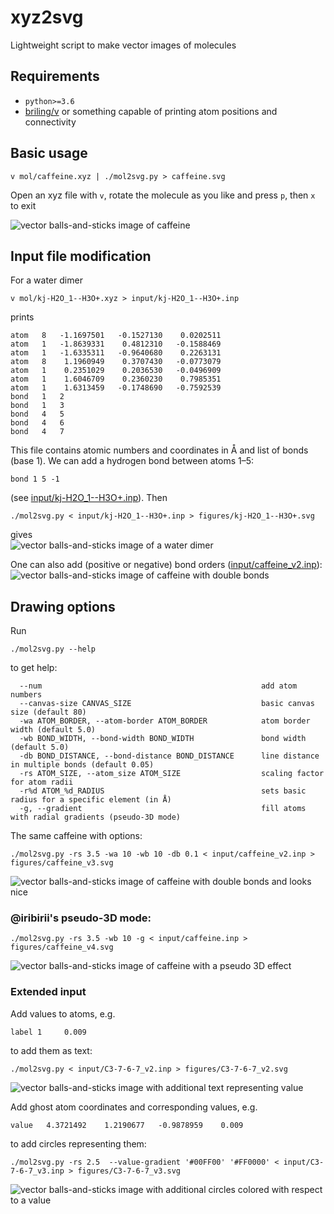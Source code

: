 # xyz2svg

Lightweight script to make vector images of molecules

## Requirements
- `python>=3.6`
- [briling/v](https://github.com/briling/v) or something capable of printing atom positions and connectivity


## Basic usage

```
v mol/caffeine.xyz | ./mol2svg.py > caffeine.svg
```
Open an xyz file with `v`, rotate the molecule as you like and press `p`, then `x` to exit

![vector balls-and-sticks image of caffeine](figures/caffeine.svg)

## Input file modification
For a water dimer
```
v mol/kj-H2O_1--H3O+.xyz > input/kj-H2O_1--H3O+.inp
```
prints
```
atom   8   -1.1697501   -0.1527130    0.0202511
atom   1   -1.8639331    0.4812310   -0.1588469
atom   1   -1.6335311   -0.9640680    0.2263131
atom   8    1.1960949    0.3707430   -0.0773079
atom   1    0.2351029    0.2036530   -0.0496909
atom   1    1.6046709    0.2360230    0.7985351
atom   1    1.6313459   -0.1748690   -0.7592539
bond   1   2
bond   1   3
bond   4   5
bond   4   6
bond   4   7
```
This file contains atomic numbers and coordinates in Å and list of bonds (base 1).
We can add a hydrogen bond between atoms 1–5:
```
bond 1 5 -1
```
(see [input/kj-H2O_1--H3O+.inp](input/kj-H2O_1--H3O+.inp)). Then 
```
./mol2svg.py < input/kj-H2O_1--H3O+.inp > figures/kj-H2O_1--H3O+.svg
```
gives<br>
![vector balls-and-sticks image of a water dimer](figures/kj-H2O_1--H3O+.svg)

One can also add (positive or negative) bond orders ([input/caffeine_v2.inp](input/caffeine_v2.inp)):
![vector balls-and-sticks image of caffeine with double bonds](figures/caffeine_v2.svg)

## Drawing options

Run 
```
./mol2svg.py --help
```
to get help:
```
  --num                                                 add atom numbers
  --canvas-size CANVAS_SIZE                             basic canvas size (default 80)
  -wa ATOM_BORDER, --atom-border ATOM_BORDER            atom border width (default 5.0)
  -wb BOND_WIDTH, --bond-width BOND_WIDTH               bond width (default 5.0)
  -db BOND_DISTANCE, --bond-distance BOND_DISTANCE      line distance in multiple bonds (default 0.05)
  -rs ATOM_SIZE, --atom_size ATOM_SIZE                  scaling factor for atom radii
  -r%d ATOM_%d_RADIUS                                   sets basic radius for a specific element (in Å)
  -g, --gradient                                        fill atoms with radial gradients (pseudo-3D mode)
```
The same caffeine with options:
```
./mol2svg.py -rs 3.5 -wa 10 -wb 10 -db 0.1 < input/caffeine_v2.inp > figures/caffeine_v3.svg
```
![vector balls-and-sticks image of caffeine with double bonds and looks nice](figures/caffeine_v3.svg)


### @iribirii's pseudo-3D mode:
```
./mol2svg.py -rs 3.5 -wb 10 -g < input/caffeine.inp > figures/caffeine_v4.svg
```
![vector balls-and-sticks image of caffeine with a pseudo 3D effect](figures/caffeine_v4.svg)


### Extended input

Add values to atoms, e.g.
```
label 1     0.009
```
to add them as text:
```
./mol2svg.py < input/C3-7-6-7_v2.inp > figures/C3-7-6-7_v2.svg
```
![vector balls-and-sticks image with additional text representing value](figures/C3-7-6-7_v2.svg)


Add ghost atom coordinates and corresponding values, e.g.
```
value   4.3721492    1.2190677   -0.9878959    0.009
```
to add circles representing them:
```
./mol2svg.py -rs 2.5  --value-gradient '#00FF00' '#FF0000' < input/C3-7-6-7_v3.inp > figures/C3-7-6-7_v3.svg
```
![vector balls-and-sticks image with additional circles colored with respect to a value](figures/C3-7-6-7_v3.svg)
